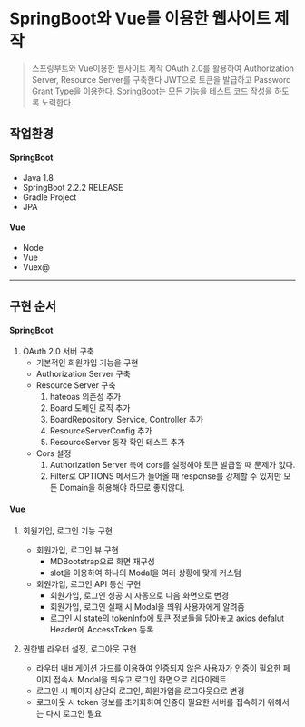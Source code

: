 # SpringBoot와 Vue를 이용한 웹사이트 제작
> 스프링부트와 Vue이용한 웹사이트 제작 OAuth 2.0를 활용하여 Authorization Server, Resource Server를 구축한다
> JWT으로 토큰을 발급하고 Password Grant Type을 이용한다.
> SpringBoot는 모든 기능을 테스트 코드 작성을 하도록 노력한다.

## 작업환경
#### SpringBoot
 - Java 1.8
 - SpringBoot 2.2.2 RELEASE
 - Gradle Project
 - JPA
#### Vue
 - Node
 - Vue
 - Vuex@
---
## 구현 순서
#### SpringBoot
1. OAuth 2.0 서버 구축
    - 기본적인 회원가입 기능을 구현
    - Authorization Server 구축
    - Resource Server 구축
      1. hateoas 의존성 추가
      1. Board 도메인 로직 추가
      1. BoardRepository, Service, Controller 추가
      1. ResourceServerConfig 추가
      1. ResourceServer 동작 확인 테스트 추가
    - Cors 설정
      1. Authorization Server 측에 cors를 설정해야 토큰 발급할 때 문제가 없다.
      2. Filter로 OPTIONS 메서드가 들어올 때 response를 강제할 수 있지만 모든 Domain을 허용해야 하므로 좋지않다.

#### Vue
1. 회원가입, 로그인 기능 구현
    - 회원가입, 로그인 뷰 구현
      - MDBootstrap으로 화면 재구성
      - slot을 이용하여 하나의 Modal을 여러 상황에 맞게 커스텀
    - 회원가입, 로그인 API 통신 구현
      - 회원가입, 로그인 성공 시 자동으로 다음 화면으로 변경
      - 회원가입, 로그인 실패 시 Modal을 띄워 사용자에게 알려줌
      - 로그인 시 state의 tokenInfo에 토큰 정보들을 담아놓고 axios defalut Header에 AccessToken 등록

2. 권한별 라우터 설정, 로그아웃 구현
    - 라우터 내비게이션 가드를 이용하여 인증되지 않은 사용자가 인증이 필요한 페이지 접속시 Modal을 띄우고 로그인 화면으로 리다이렉트
    - 로그인 시 페이지 상단의 로그인, 회원가입을 로그아웃으로 변경
    - 로그아웃 시 token 정보를 초기화하여 인증이 필요한 서버를 접속하기 위해서는 다시 로그인 필요
